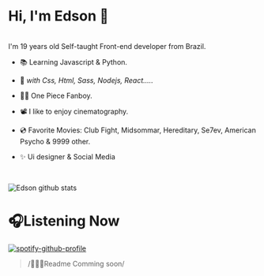 Hi, I'm Edson :wave:
==============
<!-- <img align="right" alt="GIF" height="100px" width="100px" src="./gif.gif" /> -->
<br />
I'm 19 years old Self-taught Front-end developer from Brazil.

- 📚 Learning Javascript & Python.

- 🎯 <i>with Css, Html, Sass, Nodejs, React.....</i>

- 🏴‍☠️ One Piece Fanboy.

- 📽 I like to enjoy cinematography.

- 💿 Favorite Movies: Club Fight, Midsommar, Hereditary, Se7ev, American Psycho & 9999 other.

- ✨ Ui designer & Social Media 
<br />

![Edson github stats](https://github-readme-stats.vercel.app/api?username=eddev000&show_icons=true&hide_border=true)



<h1 class="center">
  🎧Listening Now  
</h1>

[![spotify-github-profile](https://spotify-github-profile.vercel.app/api/view?uid=vjgcapwajna68y8r09jxrsce8&cover_image=true&theme=default&bar_color=c11515&bar_color_cover=false)](https://github.com/kittinan/spotify-github-profile)

<!-- <p class="center"> -->
  > /👨🏻‍💻Readme Comming soon/
<!--   </p> -->
